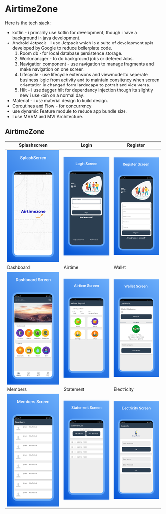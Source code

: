 # AirtimeZone

Here is the tech stack:

- kotlin - i primarily use kotlin for development, though i have a background in  java development.
- Android Jetpack -  I use Jetpack which is a suite of development apis developed by Google to reduce boilerplate code.<br/>
   1. Room db - for local database persistence storage.
   2. Workmanager - to do background jobs or defered Jobs.
   3. Navigation component - use navigation to manage fragments and make navigation on one screen.
   4. Lifecycle - use lifecycle  extensions and viewmodel to seperate business logic from activity and to maintain consitency when screen orientation is changed form landscape  to potrait and vice versa.
   5. Hilt - i use dagger hilt  for dependancy injection  though its slightly new i use koin on a normal day.
 - Material  - i use material design to build design.
 - Coroutines and Flow - for concurrency
 - use dynamic Feature module to reduce app bundle size.
 - I use MVVM and MVI Architecture.

## AirtimeZone
| Splashscreen | Login | Register |
| ------ | ----- | ------ |
| ![Splashscreen](/art/0.png) | ![Login](/art/1.png) | ![Register](/art/2.png) | 
| Dashboard | Airtime | Wallet |
| ![Splashscreen](/art/3.png) | ![Login](/art/4.png) | ![Register](/art/5.png) | 
| Members | Statement | Electricity |
| ![Splashscreen](/art/6.png) | ![Login](/art/7.png) | ![Register](/art/8.png) | 
